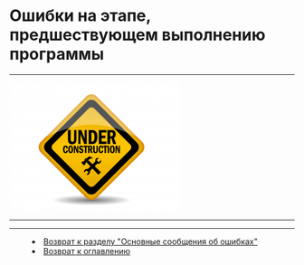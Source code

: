 # Ошибки на этапе, предшествующем выполнению программы
***

![](underconstruction.png) 


***

 

***

<dd><li> <a href="pril_errors.md"> Возврат к разделу "Основные сообщения об ошибках"</a></dd>

<dd><li> <a href="README.md"> Возврат к оглавлению</a></dd>

